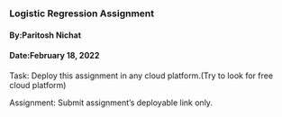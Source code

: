 ### Logistic Regression Assignment

#### By:Paritosh Nichat

#### Date:February 18, 2022
Task: Deploy this assignment in any cloud platform.(Try to look for free cloud platform)

Assignment: Submit assignment’s deployable link only.


